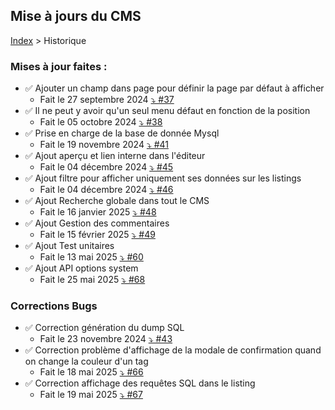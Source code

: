 ## Mise à jours du CMS

[Index](../index.md) > Historique

### Mises à jour faites :
* ✅ Ajouter un champ dans page pour définir la page par défaut à afficher
    * Fait le 27 septembre 2024 [⤵️ #37]( https://github.com/counteraccro/natheo/pull/37)
* ✅ Il ne peut y avoir qu'un seul menu défaut en fonction de la position
    * Fait le 05 octobre 2024 [⤵️ #38]( https://github.com/counteraccro/natheo/pull/38)
* ✅ Prise en charge de la base de donnée Mysql
    * Fait le 19 novembre 2024 [⤵️ #41](https://github.com/counteraccro/natheo/pull/41)
* ✅ Ajout aperçu et lien interne dans l'éditeur
    * Fait le 04 décembre 2024 [⤵️ #45](https://github.com/counteraccro/natheo/pull/45)
* ✅ Ajout filtre pour afficher uniquement ses données sur les listings
    * Fait le 04 décembre 2024 [⤵️ #46](https://github.com/counteraccro/natheo/pull/46)
* ✅ Ajout Recherche globale dans tout le CMS
    * Fait le 16 janvier 2025 [⤵️ #48](https://github.com/counteraccro/natheo/pull/48)
* ✅ Ajout Gestion des commentaires
    * Fait le 15 février 2025 [⤵️ #49](https://github.com/counteraccro/natheo/pull/49)
* ✅ Ajout Test unitaires
    * Fait le 13 mai 2025 [⤵️ #60](https://github.com/counteraccro/natheo/pull/60)
* ✅ Ajout API options system
    * Fait le 25 mai 2025 [⤵️ #68](https://github.com/counteraccro/natheo/pull/68)

### Corrections Bugs
* ✅ Correction génération du dump SQL
    * Fait le 23 novembre 2024 [⤵️ #43](https://github.com/counteraccro/natheo/pull/43)
* ✅ Correction problème d'affichage de la modale de confirmation quand on change la couleur d'un tag
    * Fait le 18 mai 2025 [⤵️ #66](https://github.com/counteraccro/natheo/pull/66)
* ✅ Correction affichage des requêtes SQL dans le listing
    * Fait le 19 mai 2025 [⤵️ #67](https://github.com/counteraccro/natheo/pull/67)